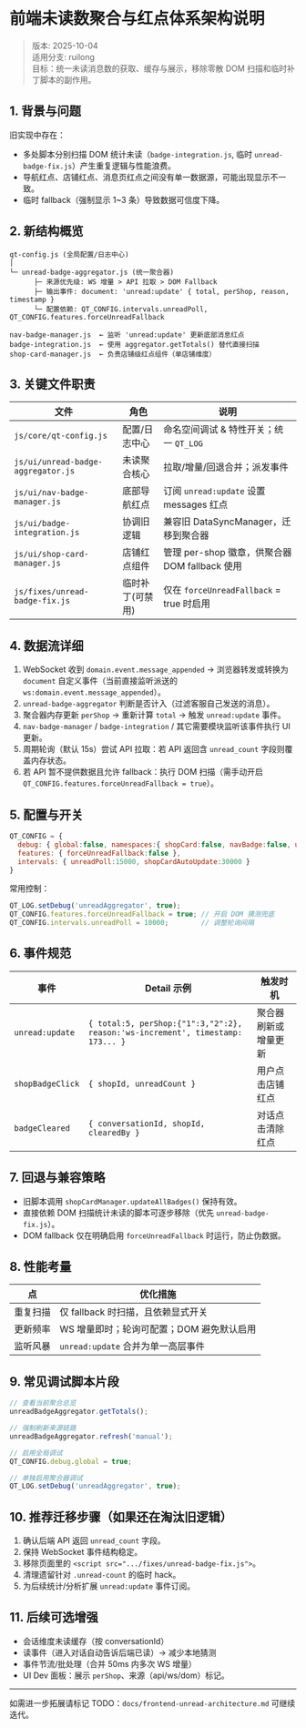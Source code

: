 # 前端未读数聚合与红点体系架构说明

> 版本: 2025-10-04  
> 适用分支: ruilong  
> 目标：统一未读消息数的获取、缓存与展示，移除零散 DOM 扫描和临时补丁脚本的副作用。

## 1. 背景与问题
旧实现中存在：
- 多处脚本分别扫描 DOM 统计未读（`badge-integration.js`, 临时 `unread-badge-fix.js`）产生重复逻辑与性能浪费。
- 导航红点、店铺红点、消息页红点之间没有单一数据源，可能出现显示不一致。
- 临时 fallback（强制显示 1~3 条）导致数据可信度下降。

## 2. 新结构概览
```
qt-config.js (全局配置/日志中心)
│
└─ unread-badge-aggregator.js (统一聚合器)
      ├─ 来源优先级: WS 增量 > API 拉取 > DOM Fallback
      ├─ 输出事件: document: 'unread:update' { total, perShop, reason, timestamp }
      └─ 配置依赖: QT_CONFIG.intervals.unreadPoll, QT_CONFIG.features.forceUnreadFallback

nav-badge-manager.js  ← 监听 'unread:update' 更新底部消息红点
badge-integration.js  ← 使用 aggregator.getTotals() 替代直接扫描
shop-card-manager.js  ← 负责店铺级红点组件（单店铺维度）
```

## 3. 关键文件职责
| 文件 | 角色 | 说明 |
|------|------|------|
| `js/core/qt-config.js` | 配置/日志中心 | 命名空间调试 & 特性开关；统一 `QT_LOG` |
| `js/ui/unread-badge-aggregator.js` | 未读聚合核心 | 拉取/增量/回退合并；派发事件 |
| `js/ui/nav-badge-manager.js` | 底部导航红点 | 订阅 `unread:update` 设置 messages 红点 |
| `js/ui/badge-integration.js` | 协调旧逻辑 | 兼容旧 DataSyncManager，迁移到聚合器 |
| `js/ui/shop-card-manager.js` | 店铺红点组件 | 管理 per-shop 徽章，供聚合器 DOM fallback 使用 |
| `js/fixes/unread-badge-fix.js` | 临时补丁(可禁用) | 仅在 `forceUnreadFallback` = true 时启用 |

## 4. 数据流详细
1. WebSocket 收到 `domain.event.message_appended` → 浏览器转发或转换为 `document` 自定义事件（当前直接监听派送的 `ws:domain.event.message_appended`）。
2. `unread-badge-aggregator` 判断是否计入（过滤客服自己发送的消息）。
3. 聚合器内存更新 `perShop` → 重新计算 `total` → 触发 `unread:update` 事件。
4. `nav-badge-manager` / `badge-integration` / 其它需要模块监听该事件执行 UI 更新。
5. 周期轮询（默认 15s）尝试 API 拉取：若 API 返回含 `unread_count` 字段则覆盖内存状态。
6. 若 API 暂不提供数据且允许 fallback：执行 DOM 扫描（需手动开启 `QT_CONFIG.features.forceUnreadFallback = true`）。

## 5. 配置与开关
```js
QT_CONFIG = {
  debug: { global:false, namespaces:{ shopCard:false, navBadge:false, unreadAggregator:false, badgeIntegration:false, unreadFix:false } },
  features: { forceUnreadFallback:false },
  intervals: { unreadPoll:15000, shopCardAutoUpdate:30000 }
}
```
常用控制：
```js
QT_LOG.setDebug('unreadAggregator', true);
QT_CONFIG.features.forceUnreadFallback = true; // 开启 DOM 猜测兜底
QT_CONFIG.intervals.unreadPoll = 10000;        // 调整轮询间隔
```

## 6. 事件规范
| 事件 | Detail 示例 | 触发时机 |
|------|-------------|----------|
| `unread:update` | `{ total:5, perShop:{"1":3,"2":2}, reason:'ws-increment', timestamp: 173... }` | 聚合器刷新或增量更新 |
| `shopBadgeClick` | `{ shopId, unreadCount }` | 用户点击店铺红点 |
| `badgeCleared` | `{ conversationId, shopId, clearedBy }` | 对话点击清除红点 |

## 7. 回退与兼容策略
- 旧脚本调用 `shopCardManager.updateAllBadges()` 保持有效。
- 直接依赖 DOM 扫描统计未读的脚本可逐步移除（优先 `unread-badge-fix.js`）。
- DOM fallback 仅在明确启用 `forceUnreadFallback` 时运行，防止伪数据。

## 8. 性能考量
| 点 | 优化措施 |
|----|----------|
| 重复扫描 | 仅 fallback 时扫描，且依赖显式开关 |
| 更新频率 | WS 增量即时；轮询可配置；DOM 避免默认启用 |
| 监听风暴 | `unread:update` 合并为单一高层事件 |

## 9. 常见调试脚本片段
```js
// 查看当前聚合总览
unreadBadgeAggregator.getTotals();

// 强制刷新来源链路
unreadBadgeAggregator.refresh('manual');

// 启用全局调试
QT_CONFIG.debug.global = true;

// 单独启用聚合器调试
QT_LOG.setDebug('unreadAggregator', true);
```

## 10. 推荐迁移步骤（如果还在淘汰旧逻辑）
1. 确认后端 API 返回 `unread_count` 字段。  
2. 保持 WebSocket 事件结构稳定。  
3. 移除页面里的 `<script src=".../fixes/unread-badge-fix.js">`。  
4. 清理遗留针对 `.unread-count` 的临时 hack。  
5. 为后续统计/分析扩展 `unread:update` 事件订阅。  

## 11. 后续可选增强
- 会话维度未读缓存（按 conversationId）
- 读事件（进入对话自动告诉后端已读）→ 减少本地猜测
- 事件节流/批处理（合并 50ms 内多次 WS 增量）
- UI Dev 面板：展示 `perShop`、来源（api/ws/dom）标记。

---
如需进一步拓展请标记 TODO：`docs/frontend-unread-architecture.md` 可继续迭代。
